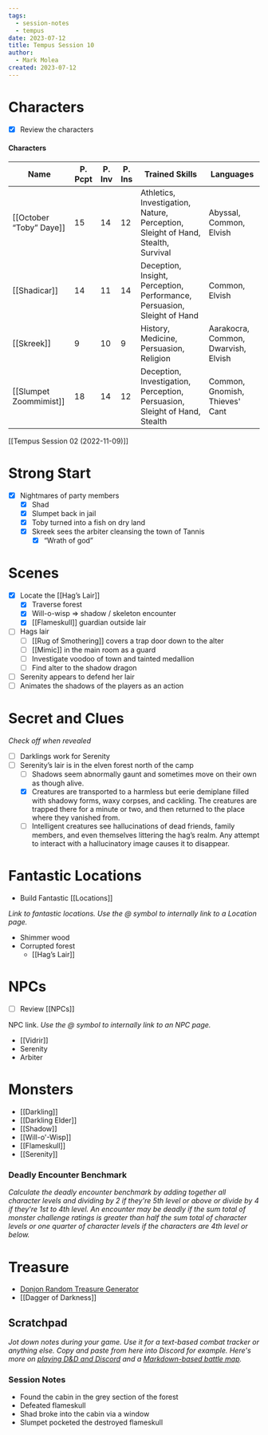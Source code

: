 ```yaml
---
tags:
  - session-notes
  - tempus
date: 2023-07-12
title: Tempus Session 10
author:
  - Mark Molea
created: 2023-07-12
---
```









# Characters

- [x] Review the characters

#### Characters

|Name|P. Pcpt|P. Inv|P. Ins|Trained Skills|Languages|
|---|---|---|---|---|---|
|[[October “Toby” Daye]]|15|14|12|Athletics, Investigation, Nature, Perception, Sleight of Hand, Stealth, Survival|Abyssal, Common, Elvish|
|[[Shadicar]]|14|11|14|Deception, Insight, Perception, Performance, Persuasion, Sleight of Hand|Common, Elvish|
|[[Skreek]]|9|10|9|History, Medicine, Persuasion, Religion|Aarakocra, Common, Dwarvish, Elvish|
|[[Slumpet Zoommimist]]|18|14|12|Deception, Investigation, Perception, Persuasion, Sleight of Hand, Stealth|Common, Gnomish, Thieves' Cant|

  
  

[[Tempus Session 02 (2022-11-09)]]

# Strong Start

- [x] Nightmares of party members
    - [x] Shad
    - [x] Slumpet back in jail
    - [x] Toby turned into a fish on dry land
    - [x] Skreek sees the arbiter cleansing the town of Tannis
        - [x] “Wrath of god”

# Scenes

- [x] Locate the [[Hag’s Lair]]
    - [x] Traverse forest
    - [x] Will-o-wisp ⇒ shadow / skeleton encounter
    - [x] [[Flameskull]] guardian outside lair
- [ ] Hags lair
    - [ ] [[Rug of Smothering]] covers a trap door down to the alter
    - [ ] [[Mimic]] in the main room as a guard
    - [ ] Investigate voodoo of town and tainted medallion
    - [ ] Find alter to the shadow dragon
- [ ] Serenity appears to defend her lair
- [ ] Animates the shadows of the players as an action

# Secret and Clues

_Check off when revealed_

- [ ] Darklings work for Serenity
- [ ] Serenity’s lair is in the elven forest north of the camp
    - [ ] Shadows seem abnormally gaunt and sometimes move on their own as though alive.
    - [x] Creatures are transported to a harmless but eerie demiplane filled with shadowy forms, waxy corpses, and cackling. The creatures are trapped there for a minute or two, and then returned to the place where they vanished from.
    - [ ] Intelligent creatures see hallucinations of dead friends, family members, and even themselves littering the hag’s realm. Any attempt to interact with a hallucinatory image causes it to disappear.

# Fantastic Locations

- Build Fantastic [[Locations]]

_Link to fantastic locations. Use the @ symbol to internally link to a Location page._

- Shimmer wood
- Corrupted forest
    - [[Hag’s Lair]]

# NPCs

- [ ] Review [[NPCs]]

NPC link. _Use the @ symbol to internally link to an NPC page._

- [[Vidrir]]
- Serenity
- Arbiter

# Monsters

- [[Darkling]]
- [[Darkling Elder]]
- [[Shadow]]
- [[Will-o'-Wisp]]
- [[Flameskull]]
- [[Serenity]]

  

### **Deadly Encounter Benchmark**

_Calculate the deadly encounter benchmark by adding together all character levels and dividing by 2 if they're 5th level or above or divide by 4 if they're 1st to 4th level. An encounter may be deadly if the sum total of monster challenge ratings is greater than half the sum total of character levels or one quarter of character levels if the characters are 4th level or below._

# Treasure

- [Donjon Random Treasure Generator](https://donjon.bin.sh/5e/random/#type=treasure;treasure-cr=4;treasure-loot_type=treasure_hoard)
- [[Dagger of Darkness]]

## Scratchpad

_Jot down notes during your game. Use it for a text-based combat tracker or anything else. Copy and paste from here into Discord for example. Here's more on [playing D&D and Discord](https://slyflourish.com/playing_dnd_over_discord.html) and a [Markdown-based battle map](https://slyflourish.com/text-based_battle_maps.html)._

### Session Notes

- Found the cabin in the grey section of the forest
- Defeated flameskull
- Shad broke into the cabin via a window
- Slumpet pocketed the destroyed flameskull